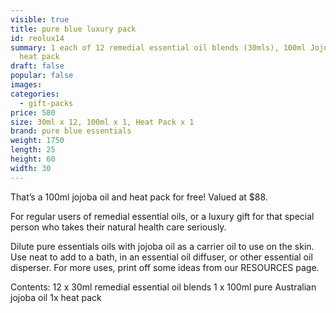 ```yaml
---
visible: true
title: pure blue luxury pack
id: reolux14
summary: 1 each of 12 remedial essential oil blends (30mls), 100ml Jojoba oil, 1
  heat pack
draft: false
popular: false
images:
categories:
  - gift-packs
price: 580
size: 30ml x 12, 100ml x 1, Heat Pack x 1
brand: pure blue essentials
weight: 1750
length: 25
height: 60
width: 30
---
```

That’s a 100ml jojoba oil and heat pack for free!  Valued at $88.

For regular users of remedial essential oils, or a luxury gift for that special person who takes their natural health care seriously.

Dilute pure essentials oils with jojoba oil as a carrier oil to use on the skin.
Use neat to add to a bath, in an essential oil diffuser, or other essential oil disperser.
For more uses, print off some ideas from our RESOURCES page.

Contents:
12 x 30ml remedial essential oil blends
1 x 100ml pure Australian jojoba oil
1x heat pack